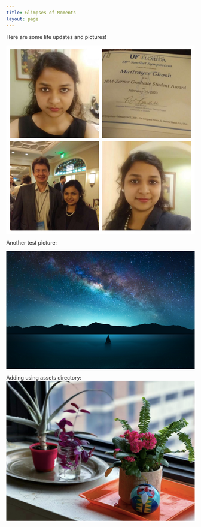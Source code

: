 ```yaml
---
title: Glimpses of Moments
layout: page
---
```


Here are some life updates and pictures!

<img src="https://github.com/MaitrayeeGhosh20/MaitrayeeGhosh20.github.io/blob/master/images/454035E0-ECF2-4BD6-BD89-66AF2D164E12.jpeg" style="display: block; margin: auto;" />


Another test picture: 

<img src="https://github.com/MaitrayeeGhosh20/MaitrayeeGhosh20.github.io/blob/master/images/wallpaper-mania.com_High_resolution_wallpaper_background_ID_77701928549.jpg" style="display: block; margin: auto;" />

Adding using assets directory:
![Plant picture](assets/MaitrayeeGhosh_Plant.png) 

